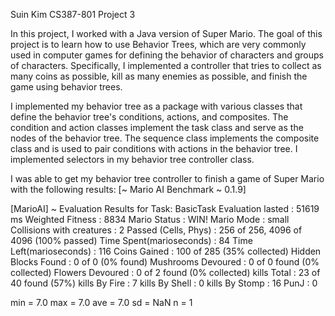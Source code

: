Suin Kim
CS387-801
Project 3

In this project, I worked with a Java version of Super Mario. The goal of this project is to learn how to use Behavior Trees, which are very commonly used in computer games for defining the behavior of characters and groups of characters. Specifically, I implemented a controller that tries to collect as many coins as possible, kill as many enemies as possible, and finish the game using behavior trees.

I implemented my behavior tree as a package with various classes that define the behavior tree's conditions, actions, and composites. The condition and action classes implement the task class and serve as the nodes of the behavior tree. The sequence class implements the composite class and is used to pair conditions with actions in the behavior tree. I implemented selectors in my behavior tree controller class.

I was able to get my behavior tree controller to finish a game of Super Mario with the following results:
[~ Mario AI Benchmark ~ 0.1.9]

[MarioAI] ~ Evaluation Results for Task: BasicTask
        Evaluation lasted : 51619 ms
         Weighted Fitness : 8834
             Mario Status : WIN!
               Mario Mode : small
Collisions with creatures : 2
     Passed (Cells, Phys) : 256 of 256, 4096 of 4096 (100% passed)
 Time Spent(marioseconds) : 84
  Time Left(marioseconds) : 116
             Coins Gained : 100 of 285 (35% collected)
      Hidden Blocks Found : 0 of 0 (0% found)
       Mushrooms Devoured : 0 of 0 found (0% collected)
         Flowers Devoured : 0 of 2 found (0% collected)
              kills Total : 23 of 40 found (57%)
            kills By Fire : 7
           kills By Shell : 0
           kills By Stomp : 16
    PunJ : 0

 min = 7.0
 max = 7.0
 ave = 7.0
 sd  = NaN
 n   = 1